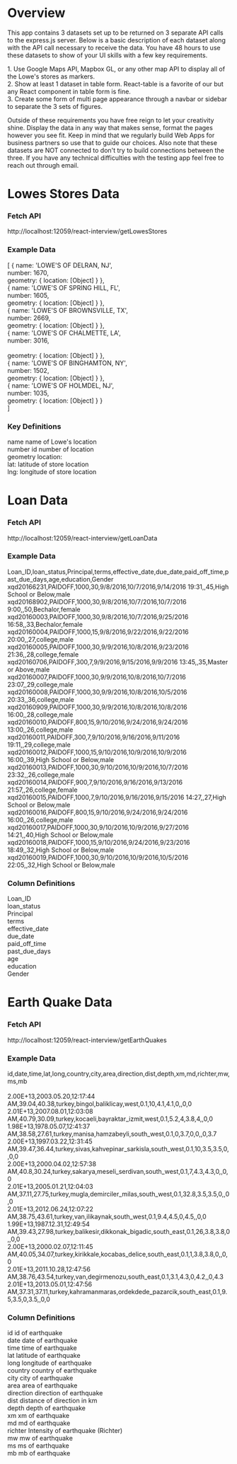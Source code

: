 # Overview

This app contains 3 datasets set up to be returned on 3 separate API calls to the express.js server. Below is a basic description of each dataset along with the API call necessary to receive the data. You have 48 hours to use these datasets to show of your UI skills with
a few key requirements.

1. Use Google Maps API, Mapbox GL, or any other map API to display all of the Lowe's stores as markers.  <br />
2. Show at least 1 dataset in table form. React-table is a favorite of our but any React component in table form is fine. <br />
3. Create some form of multi page appearance through a navbar or sidebar to separate the 3 sets of figures. <br />

Outside of these requirements you have free reign to let your creativity shine. Display the data in any way that makes sense, format the pages however you see fit. Keep in mind that we regularly build Web Apps for business partners so use that to guide our choices. Also note that these datasets are NOT connected to don't try to build connections between the three. If you have any technical difficulties with the testing app feel free to reach out through email. 


# Lowes Stores Data

### Fetch API
http://localhost:12059/react-interview/getLowesStores

### Example Data
[ { name: 'LOWE\'S OF DELRAN, NJ',<br />
    number: 1670,<br />
    geometry: { location: [Object] } },<br />
  { name: 'LOWE\'S OF SPRING HILL, FL',<br />
    number: 1605,<br />
    geometry: { location: [Object] } },<br />
  { name: 'LOWE\'S OF BROWNSVILLE, TX',<br />
    number: 2669,<br />
    geometry: { location: [Object] } },<br />
  { name: 'LOWE\'S OF CHALMETTE, LA',<br />
    number: 3016,<br /><br />
    geometry: { location: [Object] } },<br />
  { name: 'LOWE\'S OF BINGHAMTON, NY',<br />
    number: 1502,<br />
    geometry: { location: [Object] } },<br />
  { name: 'LOWE\'S OF HOLMDEL, NJ',<br />
    number: 1035,<br />
    geometry: { location: [Object] } }<br />
]

### Key Definitions
name      name of Lowe's location<br />
number    id number of location<br />
geometry  location:<br />
          lat: latitude of store location<br />
          lng: longitude of store location<br />



# Loan Data

### Fetch API
http://localhost:12059/react-interview/getLoanData

### Example Data
Loan_ID,loan_status,Principal,terms,effective_date,due_date,paid_off_time,past_due_days,age,education,Gender<br />
xqd20166231,PAIDOFF,1000,30,9/8/2016,10/7/2016,9/14/2016 19:31,,45,High School or Below,male<br />
xqd20168902,PAIDOFF,1000,30,9/8/2016,10/7/2016,10/7/2016 9:00,,50,Bechalor,female<br />
xqd20160003,PAIDOFF,1000,30,9/8/2016,10/7/2016,9/25/2016 16:58,,33,Bechalor,female<br />
xqd20160004,PAIDOFF,1000,15,9/8/2016,9/22/2016,9/22/2016 20:00,,27,college,male<br />
xqd20160005,PAIDOFF,1000,30,9/9/2016,10/8/2016,9/23/2016 21:36,,28,college,female<br />
xqd20160706,PAIDOFF,300,7,9/9/2016,9/15/2016,9/9/2016 13:45,,35,Master or Above,male<br />
xqd20160007,PAIDOFF,1000,30,9/9/2016,10/8/2016,10/7/2016 23:07,,29,college,male<br />
xqd20160008,PAIDOFF,1000,30,9/9/2016,10/8/2016,10/5/2016 20:33,,36,college,male<br />
xqd20160909,PAIDOFF,1000,30,9/9/2016,10/8/2016,10/8/2016 16:00,,28,college,male<br />
xqd20160010,PAIDOFF,800,15,9/10/2016,9/24/2016,9/24/2016 13:00,,26,college,male<br />
xqd20160011,PAIDOFF,300,7,9/10/2016,9/16/2016,9/11/2016 19:11,,29,college,male<br />
xqd20160012,PAIDOFF,1000,15,9/10/2016,10/9/2016,10/9/2016 16:00,,39,High School or Below,male<br />
xqd20160013,PAIDOFF,1000,30,9/10/2016,10/9/2016,10/7/2016 23:32,,26,college,male<br />
xqd20160014,PAIDOFF,900,7,9/10/2016,9/16/2016,9/13/2016 21:57,,26,college,female<br />
xqd20160015,PAIDOFF,1000,7,9/10/2016,9/16/2016,9/15/2016 14:27,,27,High School or Below,male<br />
xqd20160016,PAIDOFF,800,15,9/10/2016,9/24/2016,9/24/2016 16:00,,26,college,male<br />
xqd20160017,PAIDOFF,1000,30,9/10/2016,10/9/2016,9/27/2016 14:21,,40,High School or Below,male<br />
xqd20160018,PAIDOFF,1000,15,9/10/2016,9/24/2016,9/23/2016 18:49,,32,High School or Below,male<br />
xqd20160019,PAIDOFF,1000,30,9/10/2016,10/9/2016,10/5/2016 22:05,,32,High School or Below,male<br />

### Column Definitions
Loan_ID<br />
loan_status<br />
Principal<br />
terms<br />
effective_date<br />
due_date<br />
paid_off_time<br />
past_due_days<br />
age<br />
education<br />
Gender<br />



# Earth Quake Data

### Fetch API
http://localhost:12059/react-interview/getEarthQuakes

### Example Data
id,date,time,lat,long,country,city,area,direction,dist,depth,xm,md,richter,mw,ms,mb<br /><br />
2.00E+13,2003.05.20,12:17:44 AM,39.04,40.38,turkey,bingol,baliklicay,west,0.1,10,4.1,4.1,0,,0,0<br />
2.01E+13,2007.08.01,12:03:08 AM,40.79,30.09,turkey,kocaeli,bayraktar_izmit,west,0.1,5.2,4,3.8,4,,0,0<br />
1.98E+13,1978.05.07,12:41:37 AM,38.58,27.61,turkey,manisa,hamzabeyli,south_west,0.1,0,3.7,0,0,,0,3.7<br />
2.00E+13,1997.03.22,12:31:45 AM,39.47,36.44,turkey,sivas,kahvepinar_sarkisla,south_west,0.1,10,3.5,3.5,0,,0,0<br />
2.00E+13,2000.04.02,12:57:38 AM,40.8,30.24,turkey,sakarya,meseli_serdivan,south_west,0.1,7,4.3,4.3,0,,0,0<br />
2.01E+13,2005.01.21,12:04:03 AM,37.11,27.75,turkey,mugla,demirciler_milas,south_west,0.1,32.8,3.5,3.5,0,,0,0<br />
2.01E+13,2012.06.24,12:07:22 AM,38.75,43.61,turkey,van,ilikaynak,south_west,0.1,9.4,4.5,0,4.5,,0,0<br />
1.99E+13,1987.12.31,12:49:54 AM,39.43,27.98,turkey,balikesir,dikkonak_bigadic,south_east,0.1,26,3.8,3.8,0,,0,0<br />
2.00E+13,2000.02.07,12:11:45 AM,40.05,34.07,turkey,kirikkale,kocabas_delice,south_east,0.1,1,3.8,3.8,0,,0,0<br />
2.01E+13,2011.10.28,12:47:56 AM,38.76,43.54,turkey,van,degirmenozu,south_east,0.1,3.1,4.3,0,4.2,,0,4.3<br />
2.01E+13,2013.05.01,12:47:56 AM,37.31,37.11,turkey,kahramanmaras,ordekdede_pazarcik,south_east,0.1,9.5,3.5,0,3.5,,0,0<br />

### Column Definitions
id        id of earthquake<br />
date      date of earthquake<br />
time      time of earthquake<br />
lat       latitude of earthquake<br />
long      longitude of earthquake<br />
country   country of earthquake<br />
city      city of earthquake<br />
area      area of earthquake<br />
direction direction of earthquake<br />
dist      distance of direction in km<br />
depth     depth of earthquake<br />
xm        xm of earthquake<br />
md        md of earthquake<br />
richter   Intensity of earthquake (Richter)<br />
mw        mw of earthquake<br />
ms        ms of earthquake<br />
mb        mb of earthquake<br />
